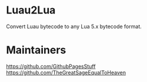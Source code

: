 # Luau2Lua
Convert Luau bytecode to any Lua 5.x bytecode format.

# Maintainers
https://github.com/GithubPagesStuff
https://github.com/TheGreatSageEqualToHeaven
